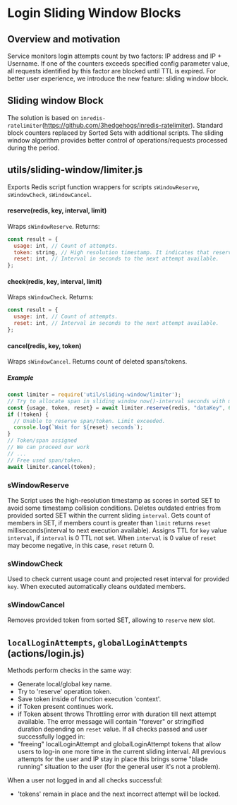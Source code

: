 # Login Sliding Window Blocks

## Overview and motivation
Service monitors login attempts count by two factors: IP address and IP + Username.
If one of the counters exceeds specified config parameter value, all requests identified by this factor
are blocked until TTL is expired. For better user experience, we introduce the new feature: sliding window block.

## Sliding window Block
The solution is based on `inredis-ratelimiter`(https://github.com/3hedgehogs/inredis-ratelimiter).
Standard block counters replaced by Sorted Sets with additional scripts.
The sliding window algorithm provides better control of operations/requests processed during the period.

## utils/sliding-window/limiter.js
Exports Redis script function wrappers for scripts `sWindowReserve`, `sWindowCheck`, `sWindowCancel`.

#### reserve(redis, key, interval, limit)
Wraps `sWindowReserve`. Returns:
```javascript
const result = {
  usage: int, // Count of attempts.
  token: string, // High resolution timestamp. It indicates that reserve operation successful.
  reset: int, // Interval in seconds to the next attempt available.
};
```

#### check(redis, key, interval, limit)
Wraps `sWindowCheck`. Returns:
```javascript
const result = {
  usage: int, // Count of attempts.
  reset: int, // Interval in seconds to the next attempt available.
};
```

#### cancel(redis, key, token)
Wraps `sWindowCancel`. Returns count of deleted spans/tokens.

##### Example
```javascript
const limiter = require('util/sliding-window/limiter');
// Try to allocate span in sliding window now()-interval seconds with max 10 slots/tokens
const {usage, token, reset} = await limiter.reserve(redis, "dataKey", 60 * 60, 10);
if (!token) {
  // Unable to reserve span/token. Limit exceeded.
  console.log(`Wait for ${reset} seconds`);
}
// Token/span assigned
// We can proceed our work
// ...
// Free used span/token.
await limiter.cancel(token);
```

### sWindowReserve
The Script uses the high-resolution timestamp as scores in sorted SET to avoid some timestamp collision conditions.
Deletes outdated entries from provided sorted SET within the current sliding `interval`.
Gets count of members in SET, if members count is greater than `limit` returns `reset` milliseconds(interval to next execution available).
Assigns TTL for `key` value `interval`, if `interval` is 0 TTL not set.
When `interval` is 0 value of `reset` may become negative, in this case, `reset` return 0.

### sWindowCheck
Used to check current usage count and projected reset interval for provided `key`. When executed automatically cleans
outdated members.

### sWindowCancel
Removes provided token from sorted SET, allowing to `reserve` new slot.

## `localLoginAttempts`, `globalLoginAttempts` (actions/login.js)
Methods perform checks in the same way:
- Generate local/global key name.
- Try to 'reserve' operation token.
 - Save token inside of function execution 'context'.
 - if Token present continues work.
 - if Token absent throws Throttling error with duration till next attempt available.
    The error message will contain "forever" or stringified duration depending on `reset` value.
If all checks passed and user successfully logged in:
 - "freeing" localLoginAttempt and globalLoginAttempt tokens that allow users to log-in one more time in the current sliding interval.
    All previous attempts for the user and IP stay in place this brings some "blade running" situation to the user (for the general user
  it's not a problem).

When a user not logged in and all checks successful:
 - 'tokens' remain in place and the next incorrect attempt will be locked.
